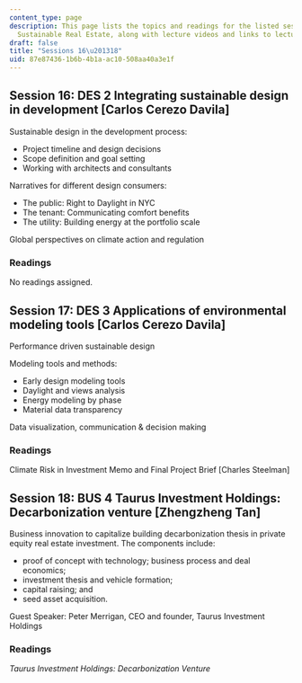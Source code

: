 ```yaml
---
content_type: page
description: This page lists the topics and readings for the listed sessions of 11.350
  Sustainable Real Estate, along with lecture videos and links to lecture slides.
draft: false
title: "Sessions 16\u201318"
uid: 87e87436-1b6b-4b1a-ac10-508aa40a3e1f
---
```

## Session 16: DES 2 Integrating sustainable design in development \[Carlos Cerezo Davila\]  

Sustainable design in the development process: 

- Project timeline and design decisions   
- Scope definition and goal setting   
- Working with architects and consultants   

Narratives for different design consumers:   

- The public: Right to Daylight in NYC   
- The tenant: Communicating comfort benefits   
- The utility: Building energy at the portfolio scale   

Global perspectives on climate action and regulation   

### Readings

No readings assigned.

## Session 17: DES 3 Applications of environmental modeling tools \[Carlos Cerezo Davila\]   

Performance driven sustainable design   

Modeling tools and methods:  

- Early design modeling tools   
- Daylight and views analysis   
- Energy modeling by phase   
- Material data transparency   

Data visualization, communication & decision making

### Readings

Climate Risk in Investment Memo and Final Project Brief \[Charles Steelman\]

## Session 18: BUS 4 Taurus Investment Holdings: Decarbonization venture \[Zhengzheng Tan\]  

Business innovation to capitalize building decarbonization thesis in private equity real estate investment. The components include:

- proof of concept with technology; business process and deal economics; 
- investment thesis and vehicle formation; 
- capital raising; and 
- seed asset acquisition.    

Guest Speaker: Peter Merrigan, CEO and founder, Taurus Investment Holdings

### Readings

*Taurus Investment Holdings: Decarbonization Venture*